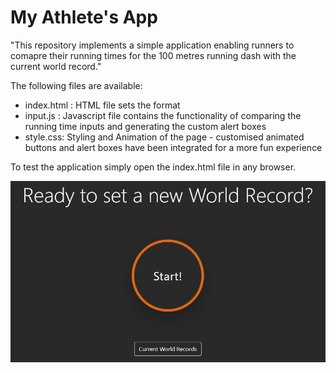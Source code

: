 # My Athlete's App

"This repository implements a simple application enabling runners to comapre their running times for the 100 metres running dash with the current world record."

The following files are available: 
* index.html : HTML file sets the format
* input.js : Javascript file contains the functionality of comparing the running time inputs and generating the custom alert boxes
* style.css: Styling and Animation of the page - customised animated buttons and alert boxes have been integrated for a more fun experience

To test the application simply open the index.html file in any browser.

![Alt text](screenshots/overview.png "Overview")

